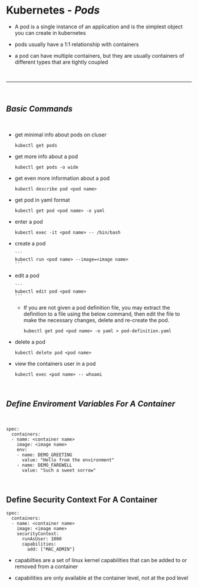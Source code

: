 # Kubernetes - ***Pods***

- A pod is a single instance of an application and is the simplest object you can create in kubernetes

- pods usually have a 1:1 relationship with containers

- a pod can have multiple containers, but they are usually containers of different types that are tightly coupled

<br>

___

<br>

## ***Basic Commands***

<br>

- get minimal info about pods on cluser

    ```
    kubectl get pods
    ```

- get more info about a pod

    ```
    kubectl get pods -o wide
    ```

- get even more information about a pod

    ```
    kubectl describe pod <pod name>
    ```

- get pod in yaml format

    ```
    kubectl get pod <pod name> -o yaml
    ```

- enter a pod

    ```
    kubectl exec -it <pod name> -- /bin/bash
    ``` 

- create a pod
  
      ```
      kubectl run <pod name> --image=<image name>
      ```

- edit a pod
  
      ```
      kubectl edit pod <pod name>
      ```
  - If you are not given a pod definition file, you may extract the definition to a file using the below command, then edit the file to make the necessary changes, delete and re-create the pod.

      ```
      kubectl get pod <pod name> -o yaml > pod-definition.yaml
      ```

- delete a pod

    ```
    kubectl delete pod <pod name>
    ```

- view the containers user in a pod

    ```
    kubectl exec <pod name> -- whoami
    ```

<br>

## ***Define Enviroment Variables For A Container***

<br>

  ```  
  spec:
    containers:
    - name: <container name>
      image: <image name>
      env:
      - name: DEMO_GREETING
        value: "Hello from the environment"
      - name: DEMO_FAREWELL
        value: "Such a sweet sorrow"
  ```

<br>

## **Define Security Context For A Container**

  ```
  spec:
    containers:
    - name: <container name>
      image: <image name>
      securityContext:
        runAsUser: 1000
        capabilities:
          add: ["MAC_ADMIN"]
  ```

- capabilties are a set of linux kernel capabilities that can be added to or removed from a container

- capabilities are only available at the container level, not at the pod level
